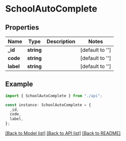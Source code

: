 # SchoolAutoComplete

## Properties

| Name      | Type       | Description | Notes           |
| --------- | ---------- | ----------- | --------------- |
| **\_id**  | **string** |             | [default to ''] |
| **code**  | **string** |             | [default to ''] |
| **label** | **string** |             | [default to ''] |

## Example

```typescript
import { SchoolAutoComplete } from "./api";

const instance: SchoolAutoComplete = {
  _id,
  code,
  label,
};
```

[[Back to Model list]](../README.md#documentation-for-models) [[Back to API list]](../README.md#documentation-for-api-endpoints) [[Back to README]](../README.md)
